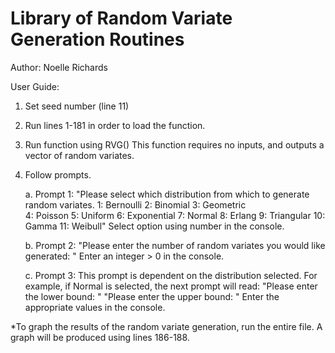 

# Library of Random Variate Generation Routines
Author: Noelle Richards

User Guide: 

1. Set seed number (line 11)
2. Run lines 1-181 in order to load the function. 
3. Run function using 
RVG()
This function requires no inputs, and outputs a vector of random variates.
4. Follow prompts.

	a. Prompt 1: 
		"Please select which distribution from which to generate random variates.  1: Bernoulli     2: Binomial      3: Geometric     
		4: Poisson       5: Uniform       6: Exponential   7: Normal        8: Erlang        9: Triangular	10: Gamma        11: Weibull"
	Select option using number in the console.

	b. Prompt 2: 
		"Please enter the number of random variates you would like generated: "
	Enter an integer > 0 in the console.

	c. Prompt 3: 
	This prompt is dependent on the distribution selected. For example, if Normal is selected, the next prompt will read:
		"Please enter the lower bound: "
		"Please enter the upper bound: "
	Enter the appropriate values in the console.

*To graph the results of the random variate generation, run the entire file. A graph will be produced using lines 186-188. 
